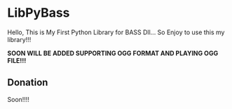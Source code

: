 # LibPyBass

Hello, This is My First Python Library for BASS Dll... So Enjoy to use this my library!!!

**SOON WILL BE ADDED SUPPORTING OGG FORMAT AND PLAYING OGG FILE!!!**

## Donation

Soon!!!!
